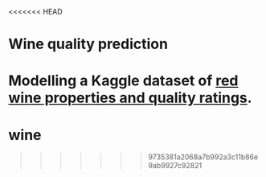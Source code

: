 <<<<<<< HEAD
# Wine quality prediction
Modelling a Kaggle dataset of [red wine properties and quality ratings](https://www.kaggle.com/uciml/red-wine-quality-cortez-et-al-2009). 
=======
# wine
>>>>>>> 9735381a2068a7b992a3c11b86e9ab9927c92821
